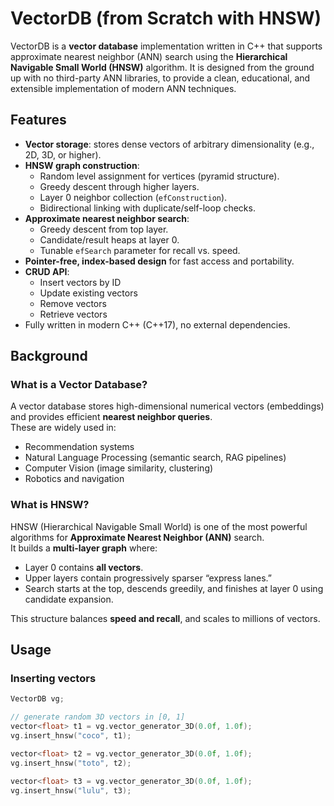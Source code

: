 # VectorDB (from Scratch with HNSW)

VectorDB is a **vector database** implementation written in C++ that supports approximate nearest neighbor (ANN) search using the **Hierarchical Navigable Small World (HNSW)** algorithm. It is designed from the ground up with no third-party ANN libraries, to provide a clean, educational, and extensible implementation of modern ANN techniques.  


## Features
- **Vector storage**: stores dense vectors of arbitrary dimensionality (e.g., 2D, 3D, or higher).  
- **HNSW graph construction**:
  - Random level assignment for vertices (pyramid structure).  
  - Greedy descent through higher layers.  
  - Layer 0 neighbor collection (`efConstruction`).  
  - Bidirectional linking with duplicate/self-loop checks.  
- **Approximate nearest neighbor search**:
  - Greedy descent from top layer.  
  - Candidate/result heaps at layer 0.  
  - Tunable `efSearch` parameter for recall vs. speed.  
- **Pointer-free, index-based design** for fast access and portability.  
- **CRUD API**:
  - Insert vectors by ID  
  - Update existing vectors  
  - Remove vectors  
  - Retrieve vectors  
- Fully written in modern C++ (C++17), no external dependencies.

## Background

### What is a Vector Database?
A vector database stores high-dimensional numerical vectors (embeddings) and provides efficient **nearest neighbor queries**.  
These are widely used in:
- Recommendation systems  
- Natural Language Processing (semantic search, RAG pipelines)  
- Computer Vision (image similarity, clustering)  
- Robotics and navigation  

### What is HNSW?
HNSW (Hierarchical Navigable Small World) is one of the most powerful algorithms for **Approximate Nearest Neighbor (ANN)** search.  
It builds a **multi-layer graph** where:
- Layer 0 contains **all vectors**.  
- Upper layers contain progressively sparser “express lanes.”  
- Search starts at the top, descends greedily, and finishes at layer 0 using candidate expansion.  

This structure balances **speed and recall**, and scales to millions of vectors.


## Usage

### Inserting vectors
```cpp
VectorDB vg;

// generate random 3D vectors in [0, 1]
vector<float> t1 = vg.vector_generator_3D(0.0f, 1.0f);
vg.insert_hnsw("coco", t1);

vector<float> t2 = vg.vector_generator_3D(0.0f, 1.0f);
vg.insert_hnsw("toto", t2);

vector<float> t3 = vg.vector_generator_3D(0.0f, 1.0f);
vg.insert_hnsw("lulu", t3);
